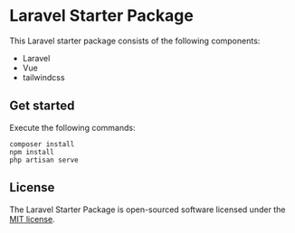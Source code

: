 # Laravel Starter Package

This Laravel starter package consists of the following components:
- Laravel
- Vue
- tailwindcss

## Get started

Execute the following commands: 

    composer install 
    npm install 
    php artisan serve 

## License

The Laravel Starter Package is open-sourced software licensed under the [MIT license](https://opensource.org/licenses/MIT).
